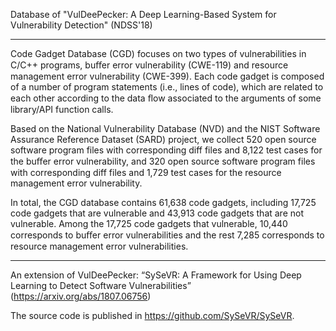 Database of "VulDeePecker: A Deep Learning-Based System for Vulnerability Detection" (NDSS'18)
***

Code Gadget Database (CGD) focuses on two types of vulnerabilities in C/C++ programs, buﬀer error vulnerability (CWE-119) and resource management error vulnerability (CWE-399).  Each code gadget is composed of a number of program statements (i.e., lines of code), which are related to each other according to the data ﬂow associated to the arguments of some library/API function calls.

Based on the National Vulnerability Database (NVD) and the NIST Software Assurance Reference Dataset (SARD) project, we collect 520 open source software program files with corresponding diff files and 8,122 test cases for the buﬀer error vulnerability, and 320 open source software program files with corresponding diff files and 1,729 test cases for the resource management error vulnerability.

In total, the CGD database contains 61,638 code gadgets, including 17,725 code gadgets that are vulnerable and 43,913 code gadgets that are not vulnerable. Among the 17,725 code gadgets that vulnerable, 10,440 corresponds to buﬀer error vulnerabilities and the rest 7,285 corresponds to resource management error vulnerabilities.

***
An extension of VulDeePecker: 
“SySeVR: A Framework for Using Deep Learning to Detect Software Vulnerabilities” (https://arxiv.org/abs/1807.06756)

The source code is published in https://github.com/SySeVR/SySeVR. 
